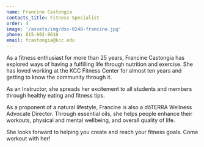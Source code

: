 ```yaml
---
name: Francine Castongia
contacts_title: Fitness Specialist
order: 4
image: '/assets/img/dsc-0248-francine.jpg'
phone: 815‑802‑8610
email: fcastongia@kcc.edu
---
```


As a fitness enthusiast for more than 25 years, Francine Castongia has explored ways of having a fulfilling life through nutrition and exercise. She has loved working at the KCC Fitness Center for almost ten years and getting to know the community through it.

As an Instructor, she spreads her excitement to all students and members through healthy eating and fitness tips.

As a proponent of a natural lifestyle, Francine is also a dōTERRA Wellness Advocate Director. Through essential oils, she helps people enhance their workouts, physical and mental wellbeing, and overall quality of life.

She looks forward to helping you create and reach your fitness goals. Come workout with her!
